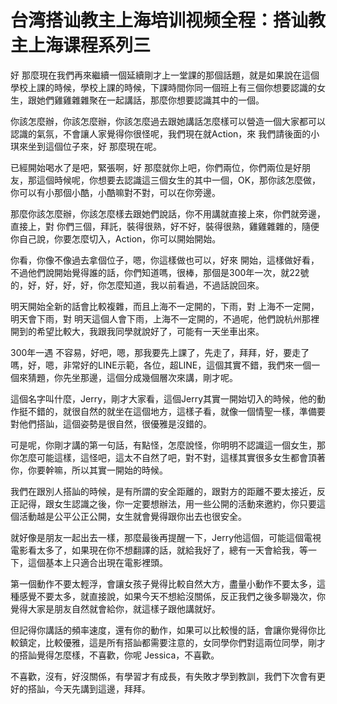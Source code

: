 # 台湾搭讪教主上海培训视频全程：搭讪教主上海课程系列三

好 那麼現在我們再來繼續一個延續剛才上一堂課的那個話題，就是如果說在這個學校上課的時候，學校上課的時候，下課時間你同一個班上有三個你想要認識的女生，跟她們雞雞雜雜聚在一起講話，那麼你想要認識其中的一個。

你該怎麼辦，你該怎麼辦，你該怎麼過去跟她講話怎麼樣可以營造一個大家都可以認識的氣氛，不會讓人家覺得你很怪呢，我們現在就Action，來 我們請後面的小琪來坐到這個位子來，好 那麼現在呢。

已經開始喝水了是吧，緊張啊，好 那麼就你上吧，你們兩位，你們兩位是好朋友，那這個時候呢，你想要去認識這三個女生的其中一個，OK，那你該怎麼做，你可以有小那個小酷，小酷嘛對不對，可以在你旁邊。

那麼你該怎麼辦，你該怎麼樣去跟她們說話，你不用講就直接上來，你們就旁邊，直接上，對 你們三個，拜託，裝得很熟，好不好，裝得很熟，雞雞雜雜的，隨便你自己說，你要怎麼切入，Action，你可以開始開始。

你看，你像不像過去拿個位子，嗯，你這樣做也可以，好來 開始，這樣做好看，不過他們說開始覺得誰的話，你們知道嗎，很棒，那個是300年一次，就22號的，好，好，好，好，你怎麼知道，我以前看過，不過話說回來。

明天開始全新的話會比較複雜，而且上海不一定開的，下雨，對 上海不一定開，明天會下雨，對 明天這個人會下雨，上海不一定開的，不過呢，他們說杭州那裡開到的希望比較大，我跟我同學就說好了，可能有一天坐車出來。

300年一遇 不容易，好吧，嗯，那我要先上課了，先走了，拜拜，好，要走了嗎，好，嗯，非常好的LINE示範，各位，超LINE，這個其實不錯，我們來一個一個來猜題，你先坐那邊，這個分成幾個層次來講，剛才呢。

這個名字叫什麼，Jerry，剛才大家看，這個Jerry其實一開始切入的時候，他的動作挺不錯的，就很自然的就坐在這個地方，這樣子看，就像一個情聖一樣，準備要對他們搭訕，這個姿勢是很自然，很優雅是沒錯的。

可是呢，你剛才講的第一句話，有點怪，怎麼說怪，你明明不認識這一個女生，那你怎麼可能這樣，這怪吧，這太不自然了吧，對不對，這樣其實很多女生都會頂著你，你要幹嘛，所以其實一開始的時候。

我們在跟別人搭訕的時候，是有所謂的安全距離的，跟對方的距離不要太接近，反正記得，跟女生認識之後，你一定要想辦法，用一些公開的活動來邀約，你只要這個活動越是公平公正公開，女生就會覺得跟你出去也很安全。

就好像是朋友一起出去一樣，那麼最後再提醒一下，Jerry他這個，可能這個電視電影看太多了，如果現在你不想翻譯的話，就給我好了，總有一天會給我，等一下，這個基本上只適合出現在電影裡頭。

第一個動作不要太輕浮，會讓女孩子覺得比較自然大方，盡量小動作不要太多，這種感覺不要太多，就直接說，如果今天不想給沒關係，反正我們之後多聊幾次，你覺得大家是朋友自然就會給你，就這樣子跟他講就好。

但記得你講話的頻率速度，還有你的動作，如果可以比較慢的話，會讓你覺得你比較鎮定，比較優雅，這是所有搭訕都需要注意的，女同學你們對這兩位同學，剛才的搭訕覺得怎麼樣，不喜歡，你呢 Jessica，不喜歡。

不喜歡，沒有，好沒關係，有學習才有成長，有失敗才學到教訓，我們下次會有更好的搭訕，今天先講到這邊，拜拜。